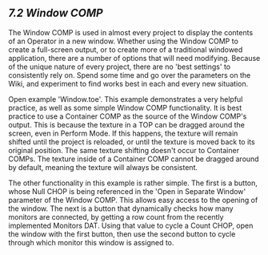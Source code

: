 
## *7.2 Window COMP*

The Window COMP is used in almost every project to display the contents of an Operator in a new window. Whether using the Window COMP to create a full-screen output, or to create more of a traditional windowed application, there are a number of options that will need modifying. Because of the unique nature of every project, there are no 'best settings' to consistently rely on. Spend some time and go over the parameters on the Wiki, and experiment to find works best in each and every new situation.

Open example 'Window.toe'. This example demonstrates a very helpful practice, as well as some simple Window COMP functionality. It is best practice to use a Container COMP as the source of the Window COMP's output. This is because the texture in a TOP can be dragged around the screen, even in Perform Mode. If this happens, the texture will remain shifted until the project is reloaded, or until the texture is moved back to its original position. The same texture shifting doesn't occur to Container COMPs. The texture inside of a Container COMP cannot be dragged around by default, meaning the texture will always be consistent.

The other functionality in this example is rather simple. The first is a button, whose Null CHOP is being referenced in the 'Open in Separate Window' parameter of the Window COMP. This allows easy access to the opening of the window. The next is a button that dynamically checks how many monitors are connected, by getting a row count from the recently implemented Monitors DAT. Using that value to cycle a Count CHOP, open the window with the first button, then use the second button to cycle through which monitor this window is assigned to.